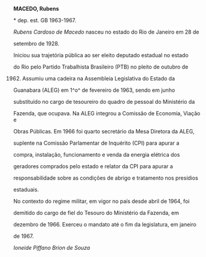 **MACEDO, Rubens**



\* dep. est. GB 1963-1967.



*Rubens Cardoso de Macedo* nasceu no estado do Rio de Janeiro em 28 de

setembro de 1928.



Iniciou sua trajetória pública ao ser eleito deputado estadual no estado

do Rio pelo Partido Trabalhista Brasileiro (PTB) no pleito de outubro de

1962. Assumiu uma cadeira na Assembleia Legislativa do Estado da

Guanabara (ALEG) em 1^o^ de fevereiro de 1963, sendo em junho

substituído no cargo de tesoureiro do quadro de pessoal do Ministério da

Fazenda, que ocupava. Na ALEG integrou a Comissão de Economia, Viação e

Obras Públicas. Em 1966 foi quarto secretário da Mesa Diretora da ALEG,

suplente na Comissão Parlamentar de Inquérito (CPI) para apurar a

compra, instalação, funcionamento e venda da energia elétrica dos

geradores comprados pelo estado e relator da CPI para apurar a

responsabilidade sobre as condições de abrigo e tratamento nos presídios

estaduais.



No contexto do regime militar, em vigor no país desde abril de 1964, foi

demitido do cargo de fiel do Tesouro do Ministério da Fazenda, em

dezembro de 1966. Exerceu o mandato até o fim da legislatura, em janeiro

de 1967.



*Ioneide Piffano Brion de Souza*



